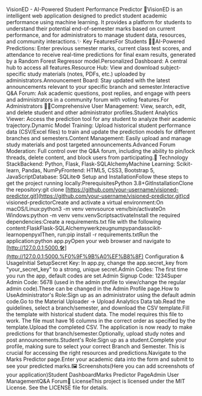 VisionED - AI-Powered Student Performance Predictor 🚀VisionED is an intelligent web application designed to predict student academic performance using machine learning. It provides a platform for students to understand their potential end-of-semester marks based on current performance, and for administrators to manage student data, resources, and community interactions.✨ Key FeaturesFor Students 🧑‍🎓AI-Powered Predictions: Enter previous semester marks, current class test scores, and attendance to receive real-time predictions for final exam results, generated by a Random Forest Regressor model.Personalized Dashboard: A central hub to access all features.Resource Hub: View and download subject-specific study materials (notes, PDFs, etc.) uploaded by administrators.Announcement Board: Stay updated with the latest announcements relevant to your specific branch and semester.Interactive Q&A Forum: Ask academic questions, post replies, and engage with peers and administrators in a community forum with voting features.For Administrators 👩‍🏫Comprehensive User Management: View, search, edit, and delete student and other administrator profiles.Student Analytics Viewer: Access the prediction tool for any student to analyze their academic trajectory.Dynamic Model Training: Upload historical student performance data (CSV/Excel files) to train and update the prediction models for different branches and semesters.Content Management: Easily upload and manage study materials and post targeted announcements.Advanced Forum Moderation: Full control over the Q&A forum, including the ability to pin/lock threads, delete content, and block users from participating.🔧 Technology StackBackend: Python, Flask, Flask-SQLAlchemyMachine Learning: Scikit-learn, Pandas, NumPyFrontend: HTML5, CSS3, Bootstrap 5, JavaScriptDatabase: SQLite⚙️ Setup and InstallationFollow these steps to get the project running locally:PrerequisitesPython 3.8+GitInstallationClone the repository:git clone [https://github.com/your-username/visioned-predictor.git](https://github.com/your-username/visioned-predictor.git)cd visioned-predictorCreate and activate a virtual environment:On macOS/Linux:python3 -m venv venvsource venv/bin/activateOn Windows:python -m venv venv.venvScriptsactivateInstall the required dependencies:Create a requirements.txt file with the following content:FlaskFlask-SQLAlchemywerkzeugnumpypandasscikit-learnopenpyxlThen, run:pip install -r requirements.txtRun the application:python app.pyOpen your web browser and navigate to [http://127.0.0.1:5000.🛠️](http://127.0.0.1:5000.%F0%9F%9B%A0%EF%B8%8F) Configuration & UsageInitial SetupSecret Key: In app.py, change the app.secret_key from "your_secret_key" to a strong, unique secret.Admin Codes: The first time you run the app, default codes are set.Admin Signup Code: 1234Super Admin Code: 5678 (used in the admin profile to view/change the regular admin code).These can be changed in the Admin Profile page.How to UseAdministrator's Role:Sign up as an administrator using the default admin code.Go to the Material Uploader -> Upload Analytics Data tab.Read the guidelines, select a branch/semester, and download the CSV template.Fill the template with historical student data. The model requires this file to work. The file must have 16 columns in the correct order as specified by the template.Upload the completed CSV. The application is now ready to make predictions for that branch/semester.Optionally, upload study notes and post announcements.Student's Role:Sign up as a student.Complete your profile, making sure to select your correct Branch and Semester. This is crucial for accessing the right resources and predictions.Navigate to the Marks Predictor page.Enter your academic data into the form and submit to see your predicted marks.🖼️ Screenshots(Here you can add screenshots of your application)Student DashboardMarks Predictor PageAdmin User ManagementQ&A Forum📜 LicenseThis project is licensed under the MIT License. See the LICENSE file for details.